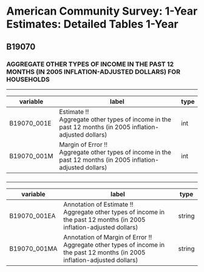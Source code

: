 # American Community Survey: 1-Year Estimates: Detailed Tables 1-Year

## B19070

### AGGREGATE OTHER TYPES OF INCOME IN THE PAST 12 MONTHS (IN 2005 INFLATION-ADJUSTED DOLLARS) FOR HOUSEHOLDS

___

| variable | label | type |
| ----- | ----- | ----- |
| B19070_001E | Estimate !!<br>Aggregate other types of income in the past 12 months (in 2005 inflation-adjusted dollars) | int |
| B19070_001M | Margin of Error !!<br>Aggregate other types of income in the past 12 months (in 2005 inflation-adjusted dollars) | int |
### 

___

| variable | label | type |
| ----- | ----- | ----- |
| B19070_001EA | Annotation of Estimate !!<br>Aggregate other types of income in the past 12 months (in 2005 inflation-adjusted dollars) | string |
| B19070_001MA | Annotation of Margin of Error !!<br>Aggregate other types of income in the past 12 months (in 2005 inflation-adjusted dollars) | string |

